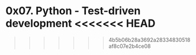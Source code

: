 0x07. Python - Test-driven development
<<<<<<< HEAD
=======

>>>>>>> 4b5b06b28a3692a28334830518af8c07e2b4ce08
